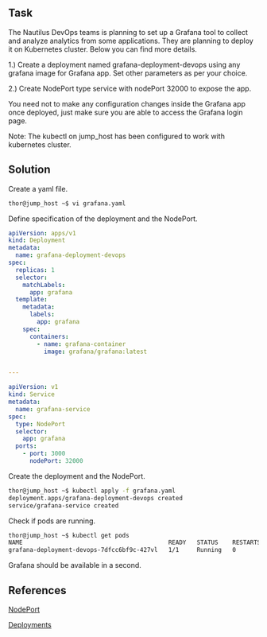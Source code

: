 ## Task
The Nautilus DevOps teams is planning to set up a Grafana tool to collect and analyze analytics from some applications. They are planning to deploy it on Kubernetes cluster. Below you can find more details.

1.) Create a deployment named grafana-deployment-devops using any grafana image for Grafana app. Set other parameters as per your choice.

2.) Create NodePort type service with nodePort 32000 to expose the app.

You need not to make any configuration changes inside the Grafana app once deployed, just make sure you are able to access the Grafana login page.

Note: The kubectl on jump_host has been configured to work with kubernetes cluster.
## Solution
Create a yaml file.

```sh
thor@jump_host ~$ vi grafana.yaml
```

Define specification of the deployment and the NodePort.

```yml
apiVersion: apps/v1
kind: Deployment
metadata:
  name: grafana-deployment-devops
spec:
  replicas: 1
  selector:
    matchLabels:
      app: grafana
  template:
    metadata:
      labels:
        app: grafana
    spec:
      containers:
        - name: grafana-container
          image: grafana/grafana:latest


---

apiVersion: v1
kind: Service
metadata:
  name: grafana-service
spec:
  type: NodePort
  selector:
    app: grafana
  ports:
    - port: 3000
      nodePort: 32000
```

Create the deployment and the NodePort.

```sh
thor@jump_host ~$ kubectl apply -f grafana.yaml 
deployment.apps/grafana-deployment-devops created
service/grafana-service created
```

Check if pods are running.

```sh
thor@jump_host ~$ kubectl get pods
NAME                                         READY   STATUS    RESTARTS   AGE
grafana-deployment-devops-7dfcc6bf9c-427vl   1/1     Running   0          21s
```

Grafana should be available in a second.
## References

[NodePort](https://kubernetes.io/docs/concepts/services-networking/service/#type-nodeport)

[Deployments](https://kubernetes.io/docs/concepts/workloads/controllers/deployment/)
